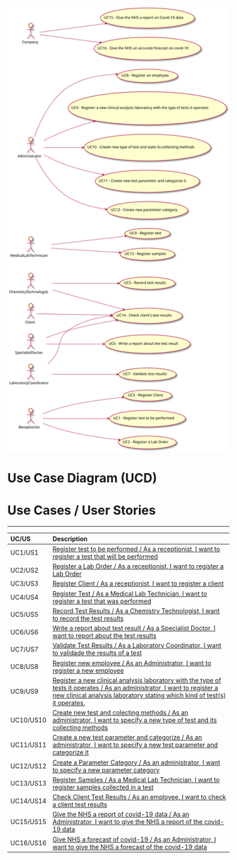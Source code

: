 




![Use Case Diagram](/docs/SprintB/ImagesUsed/UCD.svg)
# Use Case Diagram (UCD)
# Use Cases / User Stories
_________________

| UC/US  | Description        
|:----|:------------------------------------------------------------------------|                                                                    
| UC1/US1 | [Register test to be performed / As a receptionist, I want to register a test that will be performed](UC_1/US1.md)   |
| UC2/US2 | [Register a Lab Order / As a receptionist, I want to register a Lab Order](UC_2/US2.md)  |
| UC3/US3 | [Register Client / As a receptionist, I want to register a client](docs/SprintB/US_3/US_3.md)   |
| UC4/US4 | [Register Test / As a Medical Lab Technician, I want to register a test that was performed](UC_4/US4.md)  |
| UC5/US5 | [Record Test Results / As a Chemistry Technologist, I want to record the test results](UC_5/US5.md)  |
| UC6/US6 | [Write a report about test result / As a Specialist Doctor, I want to report about the test results](UC_6/US6.md)  |
| UC7/US7 | [Validate Test Results / As a Laboratory Coordinator, I want to validade the results of a test](UC_7/US7.md)  |
| UC8/US8 | [Register new employee / As an Administrator, I want to register a new employee](UC_8/US8.md)  |
| UC9/US9 | [Register a new clinical analysis laboratory with the type of tests it operates / As an administrator, I want to register a new clinical analysis laboratory stating which kind of test(s) it operates.](UC_9/US9.md)  |
| UC10/US10 | [Create new test and colecting methods / As an administrator, I want to specify a new type of test and its collecting methods](UC_10/US10.md)  |
| UC11/US11 | [Create a new test parameter and categorize / As an administrator, I want to specify a new test parameter and categorize it](UC_11/US11.md)  |
| UC12/US12 | [Create a Parameter Category / As an administrator, I want to specify a new parameter category](UC_12/US12.md)  |
| UC13/US13 | [Register Samples / As a Medical Lab Technician, I want to register samples collected in a test](UC_13/US13.md)  |
| UC14/US14 | [Check Client Test Results / As an employee, I want to check a client test results](UC_14/US14.md)  |
| UC15/US15 | [Give the NHS a report of covid-19 data / As an Administrator, I want to give the NHS a report of the covid-19 data](UC_15/US15.md)  |
| UC16/US16 | [Give NHS a forecast of covid-19 / As an Administrator, I want to give the NHS a forecast of the covid-19 data](UC_16/US16.md)  |
